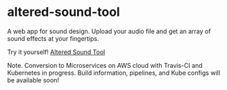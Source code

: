 # altered-sound-tool
A web app for sound design. Upload your audio file and get an array of sound effects at your fingertips.

Try it yourself! [Altered Sound Tool](alteredsound.laithkd.com)

Note. Conversion to Microservices on AWS cloud with Travis-CI and Kubernetes in progress. Build information, pipelines, and Kube configs will be available soon!
